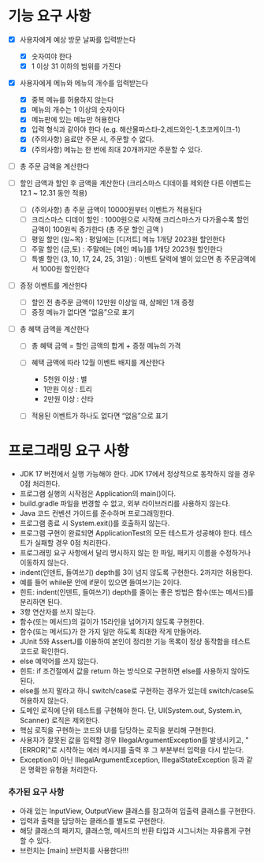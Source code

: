 # 기능 요구 사항

- [x] 사용자에게 예상 방문 날짜를 입력받는다
  -[x] 숫자여야 한다
  -[x] 1 이상 31 이하의 범위를 가진다

-[x] 사용자에게 메뉴와 메뉴의 개수를 입력받는다
  -[x] 중복 메뉴를 허용하지 않는다
  -[x] 메뉴의 개수는 1 이상의 숫자이다
  -[x] 메뉴판에 있는 메뉴만 허용한다
  -[x] 입력 형식과 같아야 한다 (e.g. 해산물파스타-2,레드와인-1,초코케이크-1)
  -[x] (주의사항) 음료만 주문 시, 주문할 수 없다.
  -[x] (주의사항) 메뉴는 한 번에 최대 20개까지만 주문할 수 있다.

- [ ] 총 주문 금액을 계산한다

-[ ] 할인 금액과 할인 후 금액을 계산한다 (크리스마스 디데이를 제외한 다른 이벤트는 12.1 ~ 12.31 동안 적용)
  -[ ] (주의사항) 총 주문 금액이 10000원부터 이벤트가 적용된다
  -[ ] 크리스마스 디데이 할인 : 1000원으로 시작해 크리스마스가 다가올수록 할인 금액이 100원씩 증가한다 (총 주문 할인 금액 )
  -[ ] 평일 할인 (일~목) : 평일에는 [디저트] 메뉴 1개당 2023원 할인한다
  -[ ] 주말 할인 (금,토) : 주말에는 [메인 메뉴]를 1개당 2023원 할인한다
  -[ ] 특별 할인 (3, 10, 17, 24, 25, 31일) : 이벤트 달력에 별이 있으면 총 주문금액에서 1000원 할인한다

-[ ] 증정 이벤트를 계산한다
  -[ ] 할인 전 총주문 금액이 12만원 이상일 때, 샴페인 1개 증정
  -[ ] 증정 메뉴가 없다면 “없음”으로 표기

-[ ] 총 혜택 금액을 계산한다
  -[ ] 총 혜택 금액 = 할인 금액의 합계 + 증정 메뉴의 가격
  -[ ] 혜택 금액에 따라 12월 이벤트 배지를 계산한다
      - 5천원 이상 : 별
      - 1만원 이상 : 트리
      - 2만원 이상 : 산타
  -[ ] 적용된 이벤트가 하나도 없다면 “없음”으로 표기



# 프로그래밍 요구 사항
- JDK 17 버전에서 실행 가능해야 한다. JDK 17에서 정상적으로 동작하지 않을 경우 0점 처리한다.
- 프로그램 실행의 시작점은 Application의 main()이다.
- build.gradle 파일을 변경할 수 없고, 외부 라이브러리를 사용하지 않는다.
- Java 코드 컨벤션 가이드를 준수하며 프로그래밍한다.
- 프로그램 종료 시 System.exit()를 호출하지 않는다.
- 프로그램 구현이 완료되면 ApplicationTest의 모든 테스트가 성공해야 한다. 테스트가 실패할 경우 0점 처리한다.
- 프로그래밍 요구 사항에서 달리 명시하지 않는 한 파일, 패키지 이름을 수정하거나 이동하지 않는다.
- indent(인덴트, 들여쓰기) depth를 3이 넘지 않도록 구현한다. 2까지만 허용한다.
- 예를 들어 while문 안에 if문이 있으면 들여쓰기는 2이다.
- 힌트: indent(인덴트, 들여쓰기) depth를 줄이는 좋은 방법은 함수(또는 메서드)를 분리하면 된다.
- 3항 연산자를 쓰지 않는다.
- 함수(또는 메서드)의 길이가 15라인을 넘어가지 않도록 구현한다.
- 함수(또는 메서드)가 한 가지 일만 하도록 최대한 작게 만들어라.
- JUnit 5와 AssertJ를 이용하여 본인이 정리한 기능 목록이 정상 동작함을 테스트 코드로 확인한다.
- else 예약어를 쓰지 않는다.
- 힌트: if 조건절에서 값을 return 하는 방식으로 구현하면 else를 사용하지 않아도 된다.
- else를 쓰지 말라고 하니 switch/case로 구현하는 경우가 있는데 switch/case도 허용하지 않는다.
- 도메인 로직에 단위 테스트를 구현해야 한다. 단, UI(System.out, System.in, Scanner) 로직은 제외한다.
- 핵심 로직을 구현하는 코드와 UI를 담당하는 로직을 분리해 구현한다.
- 사용자가 잘못된 값을 입력할 경우 IllegalArgumentException를 발생시키고, "[ERROR]"로 시작하는 에러 메시지를 출력 후 그 부분부터 입력을 다시 받는다.
- Exception이 아닌 IllegalArgumentException, IllegalStateException 등과 같은 명확한 유형을 처리한다.

### 추가된 요구 사항
- 아래 있는 InputView, OutputView 클래스를 참고하여 입출력 클래스를 구현한다.
- 입력과 출력을 담당하는 클래스를 별도로 구현한다.
- 해당 클래스의 패키지, 클래스명, 메서드의 반환 타입과 시그니처는 자유롭게 구현할 수 있다.
- 브런치는 [main] 브런치를 사용한다!!!